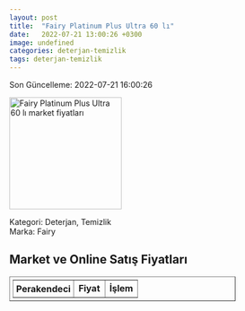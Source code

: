 ```yaml
---
layout: post
title:  "Fairy Platinum Plus Ultra 60 lı"
date:   2022-07-21 13:00:26 +0300
image: undefined
categories: deterjan-temizlik
tags: deterjan-temizlik
---
```


Son Güncelleme: 2022-07-21 16:00:26

<img src="undefined" width="200" alt="Fairy Platinum Plus Ultra 60 lı market fiyatları" />

Kategori: Deterjan, Temizlik
<br />
Marka: Fairy

<h2>Market ve Online Satış Fiyatları</h2>

<table border="1" style="padding: 5px;width:80%;">
  <tr>
    <td style="padding: 5px;"><strong>Perakendeci</strong></td>
    <td><strong>Fiyat</strong></td>
    <td><strong>İşlem</strong></td>
  </tr>
  
</table>
